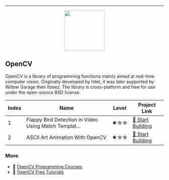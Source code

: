 
---

<div align="center">
<img width="128px" src="https://file.labex.io/path/pQ75vSY2Oubi.png">
</div>

## OpenCV

OpenCV is a library of programming functions mainly aimed at real-time computer vision. Originally developed by Intel, it was later supported by Willow Garage then Itseez. The library is cross-platform and free for use under the open-source BSD license.

|   Index | Name                                                  | Level   | Project Link                                                                                             |
|---------|-------------------------------------------------------|---------|----------------------------------------------------------------------------------------------------------|
|       1 | Flappy Bird Detection in Video Using Match Templat... | ★☆☆     | [🚀 Start Building](https://labex.io/courses/project-flappy-bird-detection-in-video-using-match-template) |
|       2 | ASCII Art Animation With OpenCV                       | ★☆☆     | [🚀 Start Building](https://labex.io/courses/project-ascii-art-animation-with-opencv)                     |

### More

- 🔗 [OpenCV Programming Courses](https://github.com/labex-labs/awesome-programming-courses?tab=readme-ov-file#opencv)
- 🔗 [OpenCV Free Tutorials](https://github.com/labex-labs/opencv-free-tutorials)

